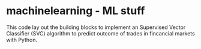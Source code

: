 # machinelearning - ML stuff 

This code lay out the building blocks to implement an Supervised Vector Classifier (SVC) algorithm to predict outcome of trades in fincancial markets with Python.
